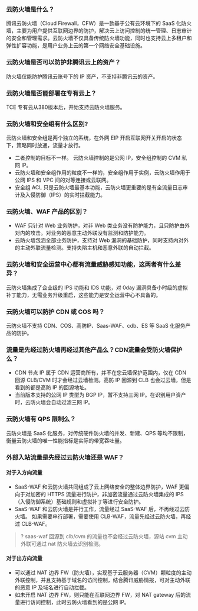 ### 云防火墙是什么？[](id:question1)
腾讯云防火墙（Cloud Firewall，CFW）是一款基于公有云环境下的 SaaS 化防火墙，主要为用户提供互联网边界的防护，解决云上访问控制的统一管理、日志审计的安全和管理需求。云防火墙不仅具备传统防火墙功能，同时也支持云上多租户和弹性扩容功能，是用户业务上云的第一个网络安全基础设施。

### 云防火墙是否可以防护非腾讯云上的资产？	 
防火墙仅能防护腾讯云账号下的 IP 资产，不支持非腾讯云的资产。

### 云防火墙是否能部署在专有云上？	
TCE 专有云从380版本后，开始支持云防火墙服务。

### 云防火墙和安全组有什么区别?	[](id:question2)
云防火墙和安全组是两个独立的系统，在外网 EIP 开启互联网开关开启的状态下，策略同时放通，流量才放行。
- 二者控制的目标不一样。 云防火墙控制的是公网 IP，安全组控制的 CVM 私网 IP。
- 云防火墙和安全组作用的粒度不一样的，安全组作用于实例，云防火墙作用于公网 IPS 和 VPC 间的对等连接或云联网。
- 安全组 ACL 只是云防火墙最基本功能，云防火墙更重要的是有全流量日志审计及入侵防御（IPS）的实时拦截能力。

### 云防火墙、WAF 产品的区别？	
- WAF 只针对 Web 业务防护，对非 Web 类业务没有防护能力，且只防护由外对内的攻击。对业务的恶意主动外联没有监测和防护能力。
- 云防火墙包涵全部业务防护，支持对 Web 漏洞的基础防护，同时支持内对外的主动外联流量检测。支持失陷主机和恶意外联的自动拦截。

### 云防火墙和安全运营中心都有流量威胁感知功能，这两者有什么差异？
云防火墙集成了企业级的 IPS 功能和 IDS 功能，对 0day 漏洞具备小时级的虚拟补丁能力，无需业务升级重启，这些能力是安全运营中心不具备的。

### 云防火墙可以防护 CDN 或 COS 吗？	
云防火墙不支持 CDN、COS、高防IP、Saas-WAF、cdb、ES 等 SaaS 化服务产品的防护。

### 流量是先经过防火墙再经过其他产品么？CDN流量会受防火墙保护么？
-  CDN 节点 IP 属于 CDN 运营商所有，并不在您云墙保护范围内，仅在 CDN 回源 CLB/CVM 时才会经过云墙检测。高防 IP 回源到 CLB 也会过云墙，但是看到的都是高防 IP 的回源地址。
- 当前版本支持的公网 IP 类型为 BGP IP，暂不支持三网 IP。在识别用户资产时，云防火墙会自动过滤三网 IP。

### 云防火墙有 QPS 限制么？
云防火墙是 SaaS 化服务，对传统硬件防火墙的并发、新建、QPS 等均不限制，衡量云防火墙的唯一性能指标是实际的带宽吞吐量。

### 外部入站流量是先经过云防火墙还是 WAF？[](id:question3)
#### 对于入方向流量
- SaaS-WAF 和云防火墙共同组成了云上网络安全的整体边界防护，WAF 更偏向于对加密的 HTTPS 流量进行防护，非加密流量通过云防火墙集成的 IPS （入侵防御系统）基础规则和虚拟补丁等进行安全防护。
- SaaS-WAF 和云防火墙是并行工作，流量经过 SaaS-WAF 后，不再经过云防火墙。 如果需要串行部署，需要使用 CLB-WAF，流量先经过云防火墙，再经过 CLB-WAF。
>? saas-waf 回源到 clb/cvm 的流量也不会经过云防火墙，源站 cvm 主动外联可通过 nat 防火墙去识别检测。

#### 对于出方向流量
- 可以通过 NAT 边界 FW（防火墙），实现基于云服务器（CVM）颗粒度的主动外联控制，并且支持基于域名的访问控制，结合腾讯威胁情报，可对主动外联的恶意 IP 及域名进行自动拦截。
- 如未开启 NAT 边界 FW，则只能在互联网边界 FW，对 NAT gateway 后的流量进行访问控制，此时云防火墙看到的是公网 IP。
